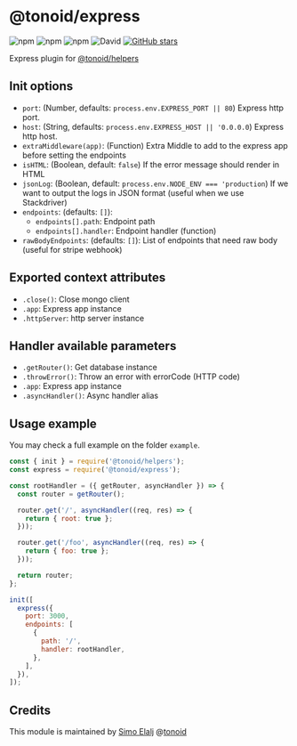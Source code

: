 # @tonoid/express

![npm](https://img.shields.io/npm/dt/@tonoid/express.svg) ![npm](https://img.shields.io/npm/v/@tonoid/express.svg) ![npm](https://img.shields.io/npm/l/@tonoid/express.svg) ![David](https://img.shields.io/david/melalj/tonoid-express.svg)
[![GitHub stars](https://img.shields.io/github/stars/melalj/tonoid-express.svg?style=social&label=Star&maxAge=2592003)](https://github.com/melalj/tonoid-express)

Express plugin for [@tonoid/helpers](https://github.com/melalj/tonoid-helpers)

## Init options

- `port`: (Number, defaults: `process.env.EXPRESS_PORT || 80`) Express http port.
- `host`: (String, defaults: `process.env.EXPRESS_HOST || '0.0.0.0`) Express http host.
- `extraMiddleware(app)`: (Function) Extra Middle to add to the express app before setting the endpoints
- `isHTML`: (Boolean, default: `false`) If the error message should render in HTML
- `jsonLog`: (Boolean, default: `process.env.NODE_ENV === 'production`) If we want to output the logs in JSON format (useful when we use Stackdriver)
- `endpoints`: (defaults: `[]`):
  - `endpoints[].path`: Endpoint path
  - `endpoints[].handler`: Endpoint handler (function)
- `rawBodyEndpoints`: (defaults: `[]`): List of endpoints that need raw body (useful for stripe webhook)

## Exported context attributes

- `.close()`: Close mongo client
- `.app`: Express app instance
- `.httpServer`: http server instance

## Handler available parameters

- `.getRouter()`: Get database instance
- `.throwError()`: Throw an error with errorCode (HTTP code)
- `.app`: Express app instance
- `.asyncHandler()`: Async handler alias

## Usage example

You may check a full example on the folder `example`.

```js
const { init } = require('@tonoid/helpers');
const express = require('@tonoid/express');

const rootHandler = ({ getRouter, asyncHandler }) => {
  const router = getRouter();

  router.get('/', asyncHandler((req, res) => {
    return { root: true };
  }));

  router.get('/foo', asyncHandler((req, res) => {
    return { foo: true };
  }));

  return router;
};

init([
  express({
    port: 3000,
    endpoints: [
      {
        path: '/',
        handler: rootHandler,
      },
    ],
  }),
]);

```

## Credits

This module is maintained by [Simo Elalj](https://twitter.com/simoelalj) @[tonoid](https://www.tonoid.com)
